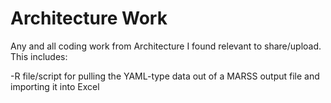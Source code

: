 Architecture Work
=========

Any and all coding work from Architecture I found relevant to share/upload.
This includes:

-R file/script for pulling the YAML-type data out of a MARSS output file and importing it into Excel
